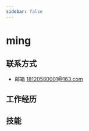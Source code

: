 ```yaml
---
sidebar: false
---
```


# ming 
## 联系方式 
* 邮箱 18120580001@163.com 

## 工作经历 
<my-timeline :eventList="workerHistoryEventList"></my-timeline>


## 技能

<my-word-cloud :words="myWords"></my-word-cloud>





<script >
export default {
      data(){
        return {
          workerHistoryEventList: [
          '2017-12-01~至今 昂立教育(java开发)',
          '2017-03-01~2017-11-25 牧美信息科技(java开发)',
          '2016-06-01~2017-02-28 电信外包(java开发)'
          ],
          myWords: [
                ['java',30],
                ['docker',20],
                ['linux',10],
                ['devops/sre',20]
          ]
        };
      }
    }
</script>
